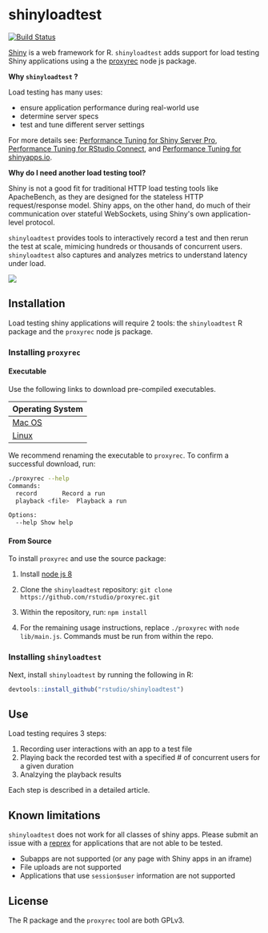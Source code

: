 # shinyloadtest
[![Build Status](https://travis-ci.org/rstudio/shinyloadtest.svg?branch=master)](https://travis-ci.org/rstudio/shinyloadtest)

[Shiny](https://shiny.rstudio.com) is a web framework for R. `shinyloadtest`
adds support for load testing Shiny applications using a the
[proxyrec](https://github.com/rstudio/proxyrec) node js package. 

**Why `shinyloadtest` ?**

Load testing has many uses:
-  ensure application performance during real-world use 
-  determine server specs
-  test and tune different server settings

For more details see:
[Performance Tuning for Shiny Server
Pro](https://support.rstudio.com/hc/en-us/articles/220546267-Scaling-and-Performance-Tuning-Applications-in-Shiny-Server-Pro),
[Performance Tuning for RStudio
Connect](https://support.rstudio.com/hc/en-us/articles/231874748), and
[Performance Tuning for
shinyapps.io](http://shiny.rstudio.com/articles/scaling-and-tuning.html).

**Why do I need another load testing tool?**

Shiny is not a good fit for traditional HTTP load testing tools like
ApacheBench, as they are designed for the stateless HTTP request/response model.
Shiny apps, on the other hand, do much of their communication over stateful
WebSockets, using Shiny's own application-level protocol.

`shinyloadtest` provides tools to interactively record a test and then rerun the
test at scale, mimicing hundreds or thousands of concurrent users.
`shinyloadtest` also captures and analyzes metrics to understand latency under
load.  

![](img/sample_concurrency_plot.png)

## Installation

Load testing shiny applications will require 2 tools: the `shinyloadtest` R
package and the `proxyrec` node js package. 

### Installing `proxyrec`

#### Executable

Use the following links to download pre-compiled executables.

|Operating System|
|----------------|
|[Mac OS](https://s3-us-west-2.amazonaws.com/rstudio-proxyrec-execs/rstudio/proxyrec/27/27.1/main-macos)|
|[Linux](https://s3-us-west-2.amazonaws.com/rstudio-proxyrec-execs/rstudio/proxyrec/27/27.1/main-linux)|


We recommend renaming the executable to `proxyrec`. To confirm a successful
download, run: 

```bash
./proxyrec --help
Commands:
  record	   Record a run
  playback <file>  Playback a run

Options:
  --help Show help
```

#### From Source

To install `proxyrec` and use the source package:

1. Install [node js 8](https://nodejs.org/en/download/current/)

2. Clone the `shinyloadtest` repository: `git clone https://github.com/rstudio/proxyrec.git`

3. Within the repository, run: `npm install`

4. For the remaining usage instructions, replace `./proxyrec` with `node
lib/main.js`. Commands must be run from within the repo.

### Installing `shinyloadtest`

Next, install `shinyloadtest` by running the following in R:

```r
devtools::install_github("rstudio/shinyloadtest")
```

## Use

Load testing requires 3 steps: 

1. Recording user interactions with an app to a test file
2. Playing back the recorded test with a specified # of concurrent users for a
given duration
3. Analzying the playback results

Each step is described in a detailed article.

## Known limitations 

`shinyloadtest` does not work for all classes of shiny apps. Please submit an
issue with a [reprex](https://github.com/tidyverse/reprex) for applications that are not able to be tested.
 
- Subapps are not supported (or any page with Shiny apps in an iframe) 
- File uploads are not supported
- Applications that use `session$user` information are not supported

## License

The R package and the `proxyrec` tool are both GPLv3.
